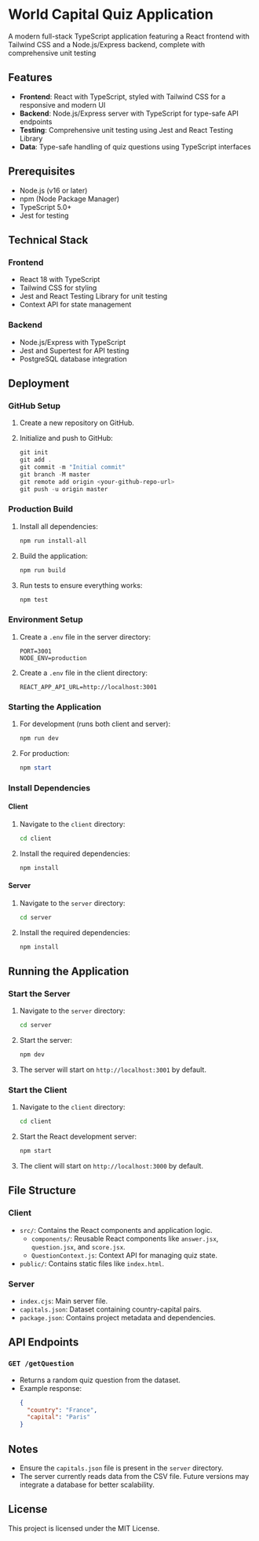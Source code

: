 # World Capital Quiz Application

A modern full-stack TypeScript application featuring a React frontend with Tailwind CSS and a Node.js/Express backend, complete with comprehensive unit testing

## Features
- **Frontend**: React with TypeScript, styled with Tailwind CSS for a responsive and modern UI
- **Backend**: Node.js/Express server with TypeScript for type-safe API endpoints
- **Testing**: Comprehensive unit testing using Jest and React Testing Library
- **Data**: Type-safe handling of quiz questions using TypeScript interfaces

## Prerequisites
- Node.js (v16 or later)
- npm (Node Package Manager)
- TypeScript 5.0+
- Jest for testing

## Technical Stack
### Frontend
- React 18 with TypeScript
- Tailwind CSS for styling
- Jest and React Testing Library for unit testing
- Context API for state management

### Backend
- Node.js/Express with TypeScript
- Jest and Supertest for API testing
- PostgreSQL database integration

## Deployment
### GitHub Setup
1. Create a new repository on GitHub.

2. Initialize and push to GitHub:
   ```powershell
   git init
   git add .
   git commit -m "Initial commit"
   git branch -M master
   git remote add origin <your-github-repo-url>
   git push -u origin master
   ```

### Production Build
1. Install all dependencies:
   ```powershell
   npm run install-all
   ```

2. Build the application:
   ```powershell
   npm run build
   ```

3. Run tests to ensure everything works:
   ```powershell
   npm test
   ```

### Environment Setup
1. Create a `.env` file in the server directory:
   ```env
   PORT=3001
   NODE_ENV=production
   ```

2. Create a `.env` file in the client directory:
   ```env
   REACT_APP_API_URL=http://localhost:3001
   ```

### Starting the Application
1. For development (runs both client and server):
   ```powershell
   npm run dev
   ```

2. For production:
   ```powershell
   npm start
   ```

### Install Dependencies
#### Client
1. Navigate to the `client` directory:
   ```bash
   cd client
   ```
2. Install the required dependencies:
   ```bash
   npm install
   ```

#### Server
1. Navigate to the `server` directory:
   ```bash
   cd server
   ```
2. Install the required dependencies:
   ```bash
   npm install
   ```

## Running the Application
### Start the Server
1. Navigate to the `server` directory:
   ```bash
   cd server
   ```
2. Start the server:
   ```bash
   npm dev
   ```
3. The server will start on `http://localhost:3001` by default.

### Start the Client
1. Navigate to the `client` directory:
   ```bash
   cd client
   ```
2. Start the React development server:
   ```bash
   npm start
   ```
3. The client will start on `http://localhost:3000` by default.

## File Structure
### Client
- `src/`: Contains the React components and application logic.
  - `components/`: Reusable React components like `answer.jsx`, `question.jsx`, and `score.jsx`.
  - `QuestionContext.js`: Context API for managing quiz state.
- `public/`: Contains static files like `index.html`.

### Server
- `index.cjs`: Main server file.
- `capitals.json`: Dataset containing country-capital pairs.
- `package.json`: Contains project metadata and dependencies.

## API Endpoints
### `GET /getQuestion`
- Returns a random quiz question from the dataset.
- Example response:
  ```json
  {
    "country": "France",
    "capital": "Paris"
  }
  ```

## Notes
- Ensure the `capitals.json` file is present in the `server` directory.
- The server currently reads data from the CSV file. Future versions may integrate a database for better scalability.

## License
This project is licensed under the MIT License.